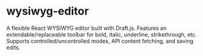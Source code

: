 # wysiwyg-editor
A flexible React WYSIWYG editor built with Draft.js. Features an extendable/replaceable toolbar for bold, italic, underline, strikethrough, etc. Supports controlled/uncontrolled modes, API content fetching, and saving edits.
